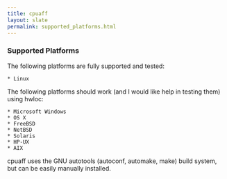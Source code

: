 ```yaml
---
title: cpuaff
layout: slate
permalink: supported_platforms.html
---
```


### Supported Platforms

The following platforms are fully supported and tested:

    * Linux

The following platforms should work (and I would like help in testing them) using hwloc:

    * Microsoft Windows
    * OS X
    * FreeBSD
    * NetBSD
    * Solaris
    * HP-UX
    * AIX

cpuaff uses the GNU autotools (autoconf, automake, make) build system, but can be easily manually installed.
